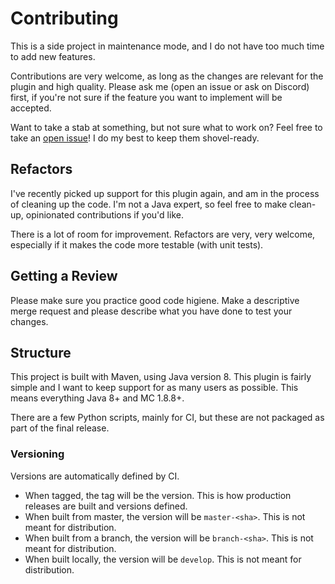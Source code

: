 # Contributing

This is a side project in maintenance mode, and I do not have too much time to add new features.

Contributions are very welcome, as long as the changes are relevant for the plugin and high quality. Please ask me (open an issue or ask on Discord) first, if you're not sure if the feature you want to implement will be accepted.

Want to take a stab at something, but not sure what to work on? Feel free to take an [open issue](https://gitlab.com/nichogx/DiscordRoleSync/-/issues)! I do my best to keep them shovel-ready.

## Refactors

I've recently picked up support for this plugin again, and am in the process of cleaning up the code. I'm not a Java expert, so feel free to make clean-up, opinionated contributions if you'd like.

There is a lot of room for improvement. Refactors are very, very welcome, especially if it makes the code more testable (with unit tests).

## Getting a Review

Please make sure you practice good code higiene. Make a descriptive merge request and please describe what you have done to test your changes.

## Structure

This project is built with Maven, using Java version 8. This plugin is fairly simple and I want to keep support for as many users as possible. This means everything Java 8+ and MC 1.8.8+.

There are a few Python scripts, mainly for CI, but these are not packaged as part of the final release.

### Versioning

Versions are automatically defined by CI.

- When tagged, the tag will be the version. This is how production releases are built and versions defined.
- When built from master, the version will be `master-<sha>`. This is not meant for distribution.
- When built from a branch, the version will be `branch-<sha>`. This is not meant for distribution.
- When built locally, the version will be `develop`. This is not meant for distribution.